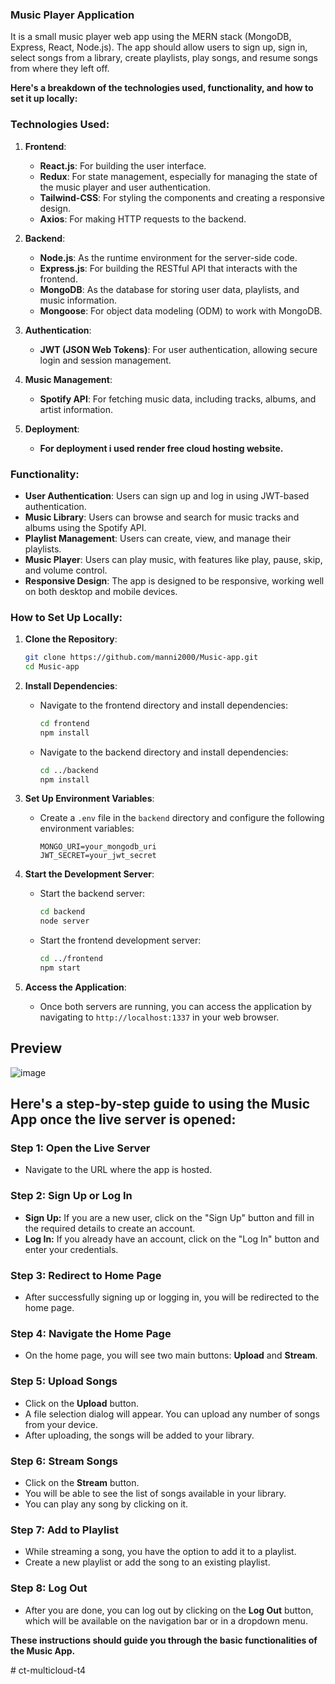 ### Music Player Application
It is a small music player web app using the MERN stack (MongoDB, Express, React, Node.js). The app should allow users to sign up, sign in, select songs from a library, create playlists, play songs, and resume songs from where they left off.

**Here's a breakdown of the technologies used, functionality, and how to set it up locally:**

### Technologies Used:
1. **Frontend**:
   - **React.js**: For building the user interface.
   - **Redux**: For state management, especially for managing the state of the music player and user authentication.
   - **Tailwind-CSS**: For styling the components and creating a responsive design.
   - **Axios**: For making HTTP requests to the backend.

2. **Backend**:
   - **Node.js**: As the runtime environment for the server-side code.
   - **Express.js**: For building the RESTful API that interacts with the frontend.
   - **MongoDB**: As the database for storing user data, playlists, and music information.
   - **Mongoose**: For object data modeling (ODM) to work with MongoDB.

3. **Authentication**:
   - **JWT (JSON Web Tokens)**: For user authentication, allowing secure login and session management.

4. **Music Management**:
   - **Spotify API**: For fetching music data, including tracks, albums, and artist information.
  
5. **Deployment**:
   - **For deployment i used render free cloud hosting website.**

### Functionality:
- **User Authentication**: Users can sign up and log in using JWT-based authentication.
- **Music Library**: Users can browse and search for music tracks and albums using the Spotify API.
- **Playlist Management**: Users can create, view, and manage their playlists.
- **Music Player**: Users can play music, with features like play, pause, skip, and volume control.
- **Responsive Design**: The app is designed to be responsive, working well on both desktop and mobile devices.

### How to Set Up Locally:

1. **Clone the Repository**:
   ```bash
   git clone https://github.com/manni2000/Music-app.git
   cd Music-app
   ```

2. **Install Dependencies**:
   - Navigate to the frontend directory and install dependencies:
     ```bash
     cd frontend
     npm install
     ```
   - Navigate to the backend directory and install dependencies:
     ```bash
     cd ../backend
     npm install
     ```

3. **Set Up Environment Variables**:
   - Create a `.env` file in the `backend` directory and configure the following environment variables:
     ```env
     MONGO_URI=your_mongodb_uri
     JWT_SECRET=your_jwt_secret
     ```

4. **Start the Development Server**:
   - Start the backend server:
     ```bash
     cd backend
     node server
     ```
   - Start the frontend development server:
     ```bash
     cd ../frontend
     npm start
     ```

5. **Access the Application**:
   - Once both servers are running, you can access the application by navigating to `http://localhost:1337` in your web browser.
  
## Preview
![image](https://github.com/user-attachments/assets/8f855e54-56d0-4917-b957-6b0387f50695)

## Here's a step-by-step guide to using the Music App once the live server is opened:

### Step 1: Open the Live Server
- Navigate to the URL where the app is hosted.

### Step 2: Sign Up or Log In
- **Sign Up:** If you are a new user, click on the "Sign Up" button and fill in the required details to create an account.
- **Log In:** If you already have an account, click on the "Log In" button and enter your credentials.

### Step 3: Redirect to Home Page
- After successfully signing up or logging in, you will be redirected to the home page.

### Step 4: Navigate the Home Page
- On the home page, you will see two main buttons: **Upload** and **Stream**.

### Step 5: Upload Songs
- Click on the **Upload** button.
- A file selection dialog will appear. You can upload any number of songs from your device.
- After uploading, the songs will be added to your library.

### Step 6: Stream Songs
- Click on the **Stream** button.
- You will be able to see the list of songs available in your library.
- You can play any song by clicking on it.

### Step 7: Add to Playlist
- While streaming a song, you have the option to add it to a playlist.
- Create a new playlist or add the song to an existing playlist.

### Step 8: Log Out
- After you are done, you can log out by clicking on the **Log Out** button, which will be available on the navigation bar or in a dropdown menu.

**These instructions should guide you through the basic functionalities of the Music App.**



#   c t - m u l t i c l o u d - t 4  
 